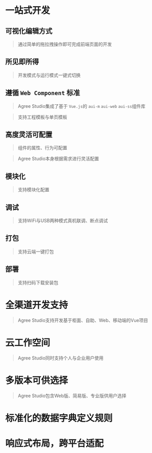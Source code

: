 # 一站式开发

## 可视化编辑方式
> 通过简单的拖拉拽操作即可完成前端页面的开发

## 所见即所得
> 开发模式与运行模式一键式切换

## 遵循 `Web Component` 标准
> Agree Studio集成了基于 `Vue.js`的 `aui-m` `aui-web` `aui-ss`组件库 

> 支持工程模板与单页模板

## 高度灵活可配置
> 组件的属性、行为可配置

> Agree Studio本身根据需求进行灵活配置

## 模块化
> 支持模块化配置

## 调试
> 支持WiFi与USB两种模式真机联调、断点调试

## 打包
> 支持云端一键打包

## 部署
> 支持扫码下载安装包

# 全渠道开发支持

> Agree Studio支持开发基于柜面、自助、Web、移动端的Vue项目

# 云工作空间

> Agree Studio同时支持个人与企业用户使用

# 多版本可供选择

> Agree Studio包含Web版、简易版、专业版供用户选择

# 标准化的数据字典定义规则

# 响应式布局，跨平台适配